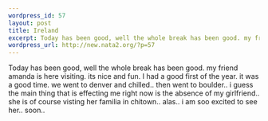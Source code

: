 ```yaml
--- 
wordpress_id: 57
layout: post
title: Ireland
excerpt: Today has been good, well the whole break has been good. my friend amanda is here visiting. its nice and fun. I had a good first of the year. it was a good time. we went to denver and chilled.. then went to boulder.. i guess the main thing that is effecting me right now is the absence of my girlfriend.. she is of course visting her familia in chitown.. alas.. i am soo excited to see her.. soon..
wordpress_url: http://new.nata2.org/?p=57
---
```

Today has been good, well the whole break has been good. my friend amanda is here visiting. its nice and fun. I had a good first of the year. it was a good time. we went to denver and chilled.. then went to boulder.. i guess the main thing that is effecting me right now is the absence of my girlfriend.. she is of course visting her familia in chitown.. alas.. i am soo excited to see her.. soon..
